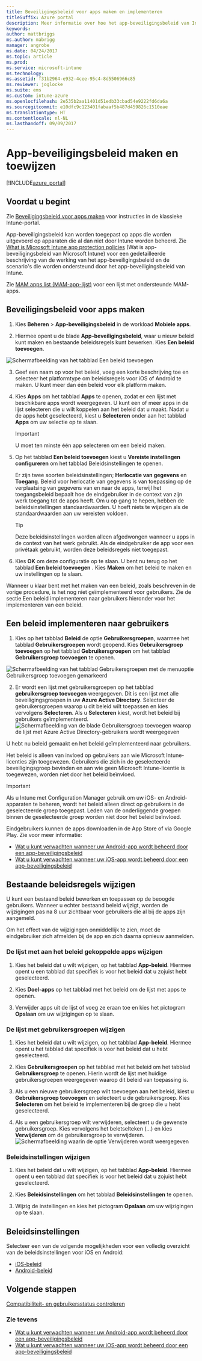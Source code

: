 ```yaml
---
title: Beveiligingsbeleid voor apps maken en implementeren
titleSuffix: Azure portal
description: Meer informatie over hoe het app-beveiligingsbeleid van Intune kan helpen bij de beveiliging van bedrijfsgegevens die worden gebruikt door apps die u beheert.
keywords: 
author: mattbriggs
ms.author: mabrigg
manager: angrobe
ms.date: 04/24/2017
ms.topic: article
ms.prod: 
ms.service: microsoft-intune
ms.technology: 
ms.assetid: f31b2964-e932-4cee-95c4-8d5506966c85
ms.reviewer: joglocke
ms.suite: ems
ms.custom: intune-azure
ms.openlocfilehash: 2e535b2aa11401d51edb33cbad54e9222fd6da6a
ms.sourcegitcommit: e10dfc9c123401fabaaf5b487d459826c1510eae
ms.translationtype: HT
ms.contentlocale: nl-NL
ms.lasthandoff: 09/09/2017
---
```

# <a name="how-to-create-and-assign-app-protection-policies"></a>App-beveiligingsbeleid maken en toewijzen

[!INCLUDE[azure_portal](./includes/azure_portal.md)]

## <a name="before-you-begin"></a>Voordat u begint

Zie [Beveiligingsbeleid voor apps maken](https://docs.microsoft.com/intune-classic/deploy-use/create-and-deploy-mobile-app-management-policies-with-microsoft-intune) voor instructies in de klassieke Intune-portal.

App-beveiligingsbeleid kan worden toegepast op apps die worden uitgevoerd op apparaten die al dan niet door Intune worden beheerd. Zie [What is Microsoft Intune app protection policies](app-protection-policy.md) (Wat is app-beveiligingsbeleid van Microsoft Intune) voor een gedetailleerde beschrijving van de werking van het app-beveiligingsbeleid en de scenario's die worden ondersteund door het app-beveiligingsbeleid van Intune.

Zie [MAM apps list (MAM-app-lijst)](https://www.microsoft.com/cloud-platform/microsoft-intune-apps) voor een lijst met ondersteunde MAM-apps.

##  <a name="create-an-app-protection-policy"></a>Beveiligingsbeleid voor apps maken
1.  Kies **Beheren** > **App-beveiligingsbeleid** in de workload **Mobiele apps**.

2.  Hiermee opent u de blade **App-beveiligingsbeleid**, waar u nieuw beleid kunt maken en bestaande beleidsregels kunt bewerken. Kies **Een beleid toevoegen**.

  ![Schermafbeelding van het tabblad Een beleid toevoegen](./media/app-protection-add-policy.png)

3.  Geef een naam op voor het beleid, voeg een korte beschrijving toe en selecteer het platformtype om beleidsregels voor iOS of Android te maken. U kunt meer dan één beleid voor elk platform maken.

4.  Kies **Apps** om het tabblad **Apps** te openen, zodat er een lijst met beschikbare apps wordt weergegeven. U kunt een of meer apps in de lijst selecteren die u wilt koppelen aan het beleid dat u maakt. Nadat u de apps hebt geselecteerd, kiest u **Selecteren** onder aan het tabblad **Apps** om uw selectie op te slaan.

    > [!IMPORTANT]
    > U moet ten minste één app selecteren om een beleid maken.

5.  Op het tabblad **Een beleid toevoegen** kiest u **Vereiste instellingen configureren** om het tabblad Beleidsinstellingen te openen.

    Er zijn twee soorten beleidsinstellingen; **Herlocatie van gegevens** en **Toegang**.  Beleid voor herlocatie van gegevens is van toepassing op de verplaatsing van gegevens van en naar de apps, terwijl het toegangsbeleid bepaalt hoe de eindgebruiker in de context van zijn werk toegang tot de apps heeft.
    Om u op gang te hepen, hebben de beleidsinstellingen standaardwaarden. U hoeft niets te wijzigen als de standaardwaarden aan uw vereisten voldoen.

    > [!TIP]
    > Deze beleidsinstellingen worden alleen afgedwongen wanneer u apps in de context van het werk gebruikt.  Als de eindgebruiker de app voor een privétaak gebruikt, worden deze beleidsregels niet toegepast.



6.  Kies **OK** om deze configuratie op te slaan. U bent nu terug op het tabblad **Een beleid toevoegen** . Kies **Maken** om het beleid te maken en uw instellingen op te slaan.


Wanneer u klaar bent met het maken van een beleid, zoals beschreven in de vorige procedure, is het nog niet geïmplementeerd voor gebruikers. Zie de sectie Een beleid implementeren naar gebruikers hieronder voor het implementeren van een beleid.

## <a name="deploy-a-policy-to-users"></a>Een beleid implementeren naar gebruikers

1.  Kies op het tabblad **Beleid** de optie **Gebruikersgroepen**, waarmee het tabblad **Gebruikersgroepen** wordt geopend. Kies **Gebruikersgroep toevoegen** op het tabblad **Gebruikersgroepen** om het tabblad **Gebruikersgroep toevoegen** te openen.

  ![Schermafbeelding van het tabblad Gebruikersgroepen met de menuoptie Gebruikersgroep toevoegen gemarkeerd](./media/app-protection-policy-add-users.png)

2.  Er wordt een lijst met gebruikersgroepen op het tabblad **gebruikersgroep toevoegen** weergegeven. Dit is een lijst met alle beveiligingsgroepen in uw **Azure Active Directory**. Selecteer de gebruikersgroepen waarop u dit beleid wilt toepassen en kies vervolgens **Selecteren**. Als u **Selecteren** kiest, wordt het beleid bij gebruikers geïmplementeerd.
  ![Schermafbeelding van de blade Gebruikersgroep toevoegen waarop de lijst met Azure Active Directory-gebruikers wordt weergegeven](./media/azure-ad-user-group-list.png)

U hebt nu beleid gemaakt en het beleid geïmplementeerd naar gebruikers.

Het beleid is alleen van invloed op gebruikers aan wie Microsoft Intune-licenties zijn toegewezen. Gebruikers die zich in de geselecteerde beveiligingsgroep bevinden en aan wie geen Microsoft Intune-licentie is toegewezen, worden niet door het beleid beïnvloed.

>[!IMPORTANT]
> Als u Intune met Configuration Manager gebruik om uw iOS- en Android-apparaten te beheren, wordt het beleid alleen direct op gebruikers in de geselecteerde groep toegepast. Leden van de onderliggende groepen binnen de geselecteerde groep worden niet door het beleid beïnvloed.

Eindgebruikers kunnen de apps downloaden in de App Store of via Google Play. Zie voor meer informatie:
* [Wat u kunt verwachten wanneer uw Android-app wordt beheerd door een app-beveiligingsbeleid](app-protection-enabled-apps-android.md)
* [Wat u kunt verwachten wanneer uw iOS-app wordt beheerd door een app-beveiligingsbeleid](app-protection-enabled-apps-ios.md)

##  <a name="change-existing-policies"></a>Bestaande beleidsregels wijzigen
U kunt een bestaand beleid bewerken en toepassen op de beoogde gebruikers. Wanneer u echter bestaand beleid wijzigt, worden de wijzigingen pas na 8 uur zichtbaar voor gebruikers die al bij de apps zijn aangemeld.

Om het effect van de wijzigingen onmiddellijk te zien, moet de eindgebruiker zich afmelden bij de app en zich daarna opnieuw aanmelden.

### <a name="to-change-the-list-of-apps-associated-with-the-policy"></a>De lijst met aan het beleid gekoppelde apps wijzigen

1.  Kies het beleid dat u wilt wijzigen, op het tabblad **App-beleid**. Hiermee opent u een tabblad dat specifiek is voor het beleid dat u zojuist hebt geselecteerd.

2.  Kies **Doel-apps** op het tabblad met het beleid om de lijst met apps te openen.

3.  Verwijder apps uit de lijst of voeg ze eraan toe en kies het pictogram **Opslaan** om uw wijzigingen op te slaan.

### <a name="to-change-the-list-of-user-groups"></a>De lijst met gebruikersgroepen wijzigen

1.  Kies het beleid dat u wilt wijzigen, op het tabblad **App-beleid**. Hiermee opent u het tabblad dat specifiek is voor het beleid dat u hebt geselecteerd.

2.  Kies **Gebruikersgroepen** op het tabblad met het beleid om het tabblad **Gebruikersgroep** te openen. Hierin wordt de lijst met huidige gebruikersgroepen weergegeven waarop dit beleid van toepassing is.

3.  Als u een nieuwe gebruikersgroep wilt toevoegen aan het beleid, kiest u **Gebruikersgroep toevoegen** en selecteert u de gebruikersgroep. Kies **Selecteren** om het beleid te implementeren bij de groep die u hebt geselecteerd.

4.  Als u een gebruikersgroep wilt verwijderen, selecteert u de gewenste gebruikersgroep. Kies vervolgens het beletselteken (…) en kies **Verwijderen** om de gebruikersgroep te verwijderen.
  ![Schermafbeelding waarin de optie Verwijderen wordt weergegeven ](./media/app-protection-policy-delete-user.png)

### <a name="to-change-policy-settings"></a>Beleidsinstellingen wijzigen

1.  Kies het beleid dat u wilt wijzigen, op het tabblad **App-beleid**. Hiermee opent u een tabblad dat specifiek is voor het beleid dat u zojuist hebt geselecteerd.


2.  Kies **Beleidsinstellingen** om het tabblad **Beleidsinstellingen** te openen.

3.  Wijzig de instellingen en kies het pictogram **Opslaan** om uw wijzigingen op te slaan.

## <a name="policy-settings"></a>Beleidsinstellingen
Selecteer een van de volgende mogelijkheden voor een volledig overzicht van de beleidsinstellingen voor iOS en Android:

- [iOS-beleid](app-protection-policy-settings-ios.md)
- [Android-beleid](app-protection-policy-settings-android.md)

## <a name="next-steps"></a>Volgende stappen
[Compatibiliteit- en gebruikersstatus controleren](app-protection-policies-monitor.md)

### <a name="see-also"></a>Zie tevens
* [Wat u kunt verwachten wanneer uw Android-app wordt beheerd door een app-beveiligingsbeleid](app-protection-enabled-apps-android.md)
* [Wat u kunt verwachten wanneer uw iOS-app wordt beheerd door een app-beveiligingsbeleid](app-protection-enabled-apps-ios.md)
